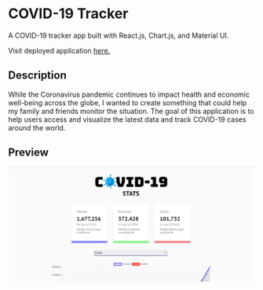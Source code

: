 # COVID-19 Tracker

A COVID-19 tracker app built with React.js, Chart.js, and Material UI.

Visit deployed application [here.](https://track-covid19-cases.herokuapp.com/)

## Description

While the Coronavirus pandemic continues to impact health and economic well-being across the globe, I wanted to create something that could help my family and friends monitor the situation. The goal of this application is to help users access and visualize the latest data and track COVID-19 cases around the world.

## Preview

![screenshot](./client/src/images/screenshot.JPG)
